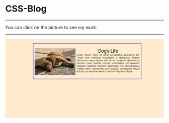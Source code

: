# CSS-Blog

<hr>
You can click on the picture to see my work.
<hr>
<a href="https://asknksk.github.io/CSS-Blog/" target="_blank"> <img src="./img/output.jpg" alt=""></a>
